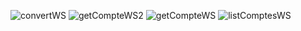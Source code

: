 
![convertWS](https://github.com/user-attachments/assets/8a7e6206-a172-4107-adc2-7729c41dd14b)
![getCompteWS2](https://github.com/user-attachments/assets/96e9d871-2ddf-4a26-93d4-d15db7529c58)
![getCompteWS](https://github.com/user-attachments/assets/46b1ed72-fa91-4cc3-93b3-d9155d40638e)
![listComptesWS](https://github.com/user-attachments/assets/45be4054-36f0-49b5-a42f-a2b8a1720764)
